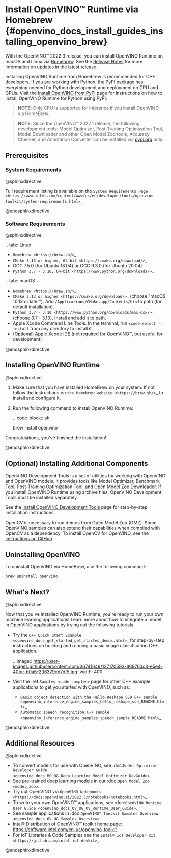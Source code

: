 # Install OpenVINO™ Runtime via Homebrew {#openvino_docs_install_guides_installing_openvino_brew}

With the OpenVINO™ 2022.3 release, you can install OpenVINO Runtime on macOS and Linux via [Homebrew](https://brew.sh/). See the [Release Notes](https://www.intel.com/content/www/us/en/developer/articles/release-notes/openvino-2022-3-lts-relnotes.html) for more information on updates in the latest release.

Installing OpenVINO Runtime from Homebrew is recommended for C++ developers. If you are working with Python, the PyPI package has everything needed for Python development and deployment on CPU and GPUs. Visit the [Install OpenVINO from PyPI](installing-openvino-pip.md) page for instructions on how to install OpenVINO Runtime for Python using PyPI.

> **NOTE**: Only CPU is supported for inference if you install OpenVINO via HomeBrew.

> **NOTE**: Since the OpenVINO™ 2022.1 release, the following development tools: Model Optimizer, Post-Training Optimization Tool, Model Downloader and other Open Model Zoo tools, Accuracy Checker, and Annotation Converter can be installed via [pypi.org](https://pypi.org/project/openvino-dev/) only.

## Prerequisites

### System Requirements

@sphinxdirective

Full requirement listing is available on the `System Requirements Page <https://www.intel.com/content/www/us/en/developer/tools/openvino-toolkit/system-requirements.html>`_

@endsphinxdirective

### Software Requirements

@sphinxdirective

.. tab:: Linux

  * `Homebrew <https://brew.sh/>`_
  * `CMake 3.13 or higher, 64-bit <https://cmake.org/download/>`_
  * GCC 7.5.0 (for Ubuntu 18.04) or GCC 9.3.0 (for Ubuntu 20.04)
  * `Python 3.7 - 3.10, 64-bit <https://www.python.org/downloads/>`_

.. tab:: macOS

  * `Homebrew <https://brew.sh/>`_
  * `CMake 3.13 or higher <https://cmake.org/download/>`_ (choose "macOS 10.13 or later"). Add `/Applications/CMake.app/Contents/bin` to path (for default installation). 
  * `Python 3.7 - 3.10 <https://www.python.org/downloads/mac-osx/>`_ (choose 3.7 - 3.10). Install and add it to path.
  * Apple Xcode Command Line Tools. In the terminal, run `xcode-select --install` from any directory to install it.
  * (Optional) Apple Xcode IDE (not required for OpenVINO™, but useful for development)

@endsphinxdirective

## Installing OpenVINO Runtime

@sphinxdirective

1. Make sure that you have installed HomeBrew on your system. If not, follow the instructions on `the Homebrew website <https://brew.sh/>`_ to install and configure it.

2. Run the following command to install OpenVINO Runtime:

   .. code-block:: sh

      brew install openvino


Congratulations, you've finished the installation!

@endsphinxdirective


## (Optional) Installing Additional Components

OpenVINO Development Tools is a set of utilities for working with OpenVINO and OpenVINO models. It provides tools like Model Optimizer, Benchmark Tool, Post-Training Optimization Tool, and Open Model Zoo Downloader. If you install OpenVINO Runtime using archive files, OpenVINO Development Tools must be installed separately.

See the [Install OpenVINO Development Tools](installing-model-dev-tools.md) page for step-by-step installation instructions.

OpenCV is necessary to run demos from Open Model Zoo (OMZ). Some OpenVINO samples can also extend their capabilities when compiled with OpenCV as a dependency. To install OpenCV for OpenVINO, see the [instructions on GitHub](https://github.com/opencv/opencv/wiki/BuildOpenCV4OpenVINO).

## Uninstalling OpenVINO

To uninstall OpenVINO via HomeBrew, use the following command:
```sh
brew uninstall openvino
```

## What's Next?

@sphinxdirective

Now that you've installed OpenVINO Runtime, you're ready to run your own machine learning applications! Learn more about how to integrate a model in OpenVINO applications by trying out the following tutorials.

* Try the `C++ Quick Start Example <openvino_docs_get_started_get_started_demos.html>`_ for step-by-step instructions on building and running a basic image classification C++ application.

  .. image:: https://user-images.githubusercontent.com/36741649/127170593-86976dc3-e5e4-40be-b0a6-206379cd7df5.jpg
     :width: 400


* Visit the :ref:`Samples <code samples>` page for other C++ example applications to get you started with OpenVINO, such as:
   * `Basic object detection with the Hello Reshape SSD C++ sample <openvino_inference_engine_samples_hello_reshape_ssd_README.html>`_
   * `Automatic speech recognition C++ sample <openvino_inference_engine_samples_speech_sample_README.html>`_

@endsphinxdirective

## Additional Resources

@sphinxdirective

* To convert models for use with OpenVINO, see :doc:`Model Optimizer Developer Guide <openvino_docs_MO_DG_Deep_Learning_Model_Optimizer_DevGuide>`.
* See pre-trained deep learning models in our :doc:`Open Model Zoo <model_zoo>`.
* Try out OpenVINO via `OpenVINO Notebooks <https://docs.openvino.ai/2022.3/notebooks/notebooks.html>`_.
* To write your own OpenVINO™ applications, see :doc:`OpenVINO Runtime User Guide <openvino_docs_OV_UG_OV_Runtime_User_Guide>`.
* See sample applications in :doc:`OpenVINO™ Toolkit Samples Overview <openvino_docs_OV_UG_Samples_Overview>`.
* Intel® Distribution of OpenVINO™ toolkit home page: https://software.intel.com/en-us/openvino-toolkit.
* For IoT Libraries & Code Samples see the `Intel® IoT Developer Kit <https://github.com/intel-iot-devkit>`_.

@endsphinxdirective
